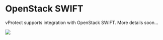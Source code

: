 # OpenStack SWIFT

vProtect supports integration with OpenStack SWIFT. More details soon...

![](../../../.gitbook/assets/under-construction.png)

